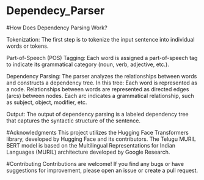 # Dependecy_Parser

#How Does Dependency Parsing Work?

Tokenization: The first step is to tokenize the input sentence into individual words or tokens.

Part-of-Speech (POS) Tagging: Each word is assigned a part-of-speech tag to indicate its grammatical category (noun, verb, adjective, etc.).

Dependency Parsing: The parser analyzes the relationships between words and constructs a dependency tree. In this tree:
    Each word is represented as a node.
    Relationships between words are represented as directed edges (arcs) between nodes.
    Each arc indicates a grammatical relationship, such as subject, object, modifier, etc.

Output: The output of dependency parsing is a labeled dependency tree that captures the syntactic structure of the sentence.

#Acknowledgments
This project utilizes the Hugging Face Transformers library, developed by Hugging Face and its contributors.
The Telugu MURIL BERT model is based on the Multilingual Representations for Indian Languages (MURIL) architecture developed by Google Research.

#Contributing
Contributions are welcome! If you find any bugs or have suggestions for improvement, please open an issue or create a pull request.

